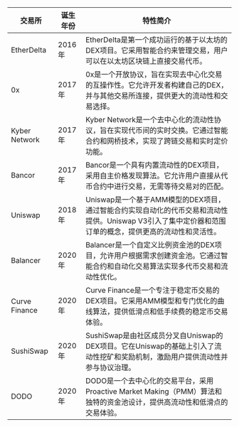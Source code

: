 | 交易所            | 诞生年份 | 特性简介                                                                         |
|------------------|---------|---------------------------------------------------------------------------------|
| EtherDelta       | 2016年  | EtherDelta是第一个成功运行的基于以太坊的DEX项目。它采用智能合约来管理交易，用户可以在以太坊区块链上直接交易代币。 |
| 0x               | 2017年  | 0x是一个开放协议，旨在实现去中心化交易的互操作性。它允许开发者构建自己的DEX，并与其他交易所连接，提供更大的流动性和交易选择。 |
| Kyber Network    | 2017年  | Kyber Network是一个去中心化的流动性协议，旨在实现代币间的实时交换。它通过智能合约和网桥技术，实现了跨链交易和实时定价功能。 |
| Bancor           | 2017年  | Bancor是一个具有内置流动性的DEX项目，采用自主价格发现算法。它允许用户直接从代币合约中进行交易，无需等待交易对的匹配。 |
| Uniswap          | 2018年  | Uniswap是一个基于AMM模型的DEX项目，通过智能合约实现自动化的代币交易和流动性提供。Uniswap V3引入了集中定价器和范围订单的概念，提供更高的流动性和灵活性。 |
| Balancer         | 2020年  | Balancer是一个自定义比例资金池的DEX项目，允许用户根据需求创建资金池。它通过智能合约和自动化交易算法实现多代币交易和流动性优化。 |
| Curve Finance    | 2020年  | Curve Finance是一个专注于稳定币交易的DEX项目。它采用AMM模型和专门优化的曲线算法，提供低滑点和低手续费的稳定币交易体验。 |
| SushiSwap        | 2020年  | SushiSwap是由社区成员分叉自Uniswap的DEX项目。它在Uniswap的基础上引入了流动性挖矿和奖励机制，激励用户提供流动性并参与协议治理。 |
| DODO             | 2020年  | DODO是一个去中心化的交易平台，采用Proactive Market Making（PMM）算法和独特的资金池设计，提供高流动性和低滑点的交易体验。|

